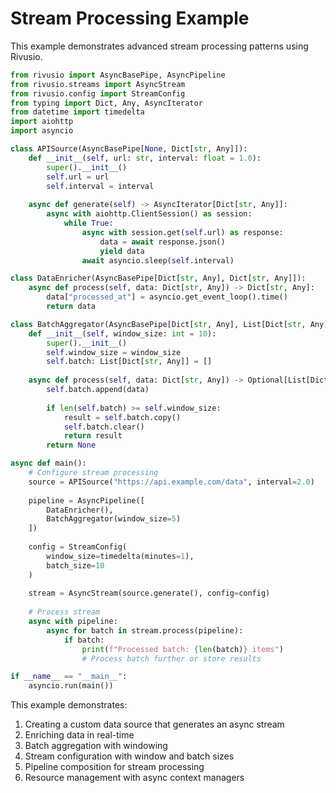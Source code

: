 # Stream Processing Example

This example demonstrates advanced stream processing patterns using Rivusio.

```python
from rivusio import AsyncBasePipe, AsyncPipeline
from rivusio.streams import AsyncStream
from rivusio.config import StreamConfig
from typing import Dict, Any, AsyncIterator
from datetime import timedelta
import aiohttp
import asyncio

class APISource(AsyncBasePipe[None, Dict[str, Any]]):
    def __init__(self, url: str, interval: float = 1.0):
        super().__init__()
        self.url = url
        self.interval = interval
    
    async def generate(self) -> AsyncIterator[Dict[str, Any]]:
        async with aiohttp.ClientSession() as session:
            while True:
                async with session.get(self.url) as response:
                    data = await response.json()
                    yield data
                await asyncio.sleep(self.interval)

class DataEnricher(AsyncBasePipe[Dict[str, Any], Dict[str, Any]]):
    async def process(self, data: Dict[str, Any]) -> Dict[str, Any]:
        data["processed_at"] = asyncio.get_event_loop().time()
        return data

class BatchAggregator(AsyncBasePipe[Dict[str, Any], List[Dict[str, Any]]]):
    def __init__(self, window_size: int = 10):
        super().__init__()
        self.window_size = window_size
        self.batch: List[Dict[str, Any]] = []
    
    async def process(self, data: Dict[str, Any]) -> Optional[List[Dict[str, Any]]]:
        self.batch.append(data)
        
        if len(self.batch) >= self.window_size:
            result = self.batch.copy()
            self.batch.clear()
            return result
        return None

async def main():
    # Configure stream processing
    source = APISource("https://api.example.com/data", interval=2.0)
    
    pipeline = AsyncPipeline([
        DataEnricher(),
        BatchAggregator(window_size=5)
    ])
    
    config = StreamConfig(
        window_size=timedelta(minutes=1),
        batch_size=10
    )
    
    stream = AsyncStream(source.generate(), config=config)
    
    # Process stream
    async with pipeline:
        async for batch in stream.process(pipeline):
            if batch:
                print(f"Processed batch: {len(batch)} items")
                # Process batch further or store results

if __name__ == "__main__":
    asyncio.run(main())
```

This example demonstrates:
1. Creating a custom data source that generates an async stream
2. Enriching data in real-time
3. Batch aggregation with windowing
4. Stream configuration with window and batch sizes
5. Pipeline composition for stream processing
6. Resource management with async context managers
```
